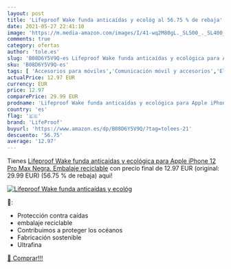 ```yaml
---
layout: post
title: 'Lifeproof Wake funda anticaídas y ecológ al 56.75 % de rebaja'
date: 2021-05-27 22:41:10
image: 'https://m.media-amazon.com/images/I/41-wq2M80gL._SL500_._SL400_.jpg'
comments: true
category: ofertas
author: 'tole.es'
slug: 'B08D6Y5V9Q-es Lifeproof Wake funda anticaídas y ecológica para Apple...'
sku: 'B08D6Y5V9Q-es'
tags: [ 'Accesorios para móviles','Comunicación móvil y accesorios','Electrónica','Fundas cartucheras para móviles','Fundas y carcasas para teléfonos móviles','apple','iphone','lifeproof', ]
actualPrice: 12.97 EUR
currency: EUR
price: 12.97
comparePrice: 29.99 EUR
prodname: 'Lifeproof Wake funda anticaídas y ecológica para Apple iPhone 12 Pro Max Negra. Embalaje reciclable'
country: 'es'
flag: '🇪🇸'
brand: 'LifeProof'
buyurl: 'https://www.amazon.es/dp/B08D6Y5V9Q/?tag=tolees-21'
descuento: '56.75'
average: '12.97'
---
```


Tienes [Lifeproof Wake funda anticaídas y ecológica para Apple iPhone 12 Pro Max Negra. Embalaje reciclable](https://www.amazon.es/dp/B08D6Y5V9Q/?tag=tolees-21) con precio final de  12.97 EUR (original: 29.99 EUR) (56.75 %  de rebaja) aqui!

[![Lifeproof Wake funda anticaídas y ecológ](https://m.media-amazon.com/images/I/41-wq2M80gL._SL500_._SL400_.jpg)](https://www.amazon.es/dp/B08D6Y5V9Q/?tag=tolees-21)

🔎:

- Protección contra caídas
- embalaje reciclable
- Contribuimos a proteger los océanos
- Fabricación sostenible
- Ultrafina

[🛒 Comprar!!!](https://www.amazon.es/dp/B08D6Y5V9Q/?tag=tolees-21)

